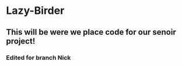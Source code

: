 # Lazy-Birder
## This will be were we place code for our senoir project!
### Edited for branch Nick


